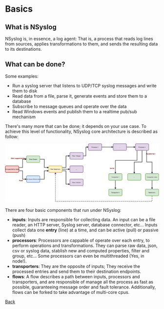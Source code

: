# Basics

## What is NSyslog
NSyslog is, in essence, a log agent: That is, a process that reads log lines from sources, applies transformations to them, and sends the resulting data to its destinations.

## What can be done?
Some examples:

* Run a syslog server that listens to UDP/TCP syslog messages and write them to disk
* Read data from a file, parse it, generate events and store them to a database
* Subscribe to message queues and operate over the data
* Read Windows events and publish them to a realtime pub/sub mechanism

There's many more that can be done; it depends on your use case. To achieve this level of functionality, NSyslog core architecture is described as follow:

![Architecture](../assets/nsyslog.svg)

There are four basic components that run under NSyslog:

* **inputs**: Inputs are responsible for collecting data. An input can be a file reader, an HTTP server, Syslog server, database connector, etc... Inputs collect data one **entry** (line) at a time, and can be active (pull) or passive (push)
* **processors**: Processors are cappable of operate over each entry, to perform operations and transformations. They can parse raw data, json, csv or syslog data, stablish new and computed properties, filter and group, etc... Some processors can even be multithreaded (Yes, in node!).
* **transporters**: They are the opposite of inputs; They receive the processed entries and send them to their destination endpoints.
* **flows**: A flow describes a path between inputs, processors and transporters, and are responsible of manage all the process as fast as possible, guaranteeing message order and fault tolerance. Additionally, flows can be forked to take advantage of multi-core cpus.

[Back](../README.md)
